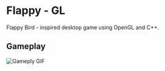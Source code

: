 # Flappy - GL

Flappy Bird - inspired desktop game using OpenGL and C++.

## Gameplay
![Gameply GIF](./images/gameplay.gif)